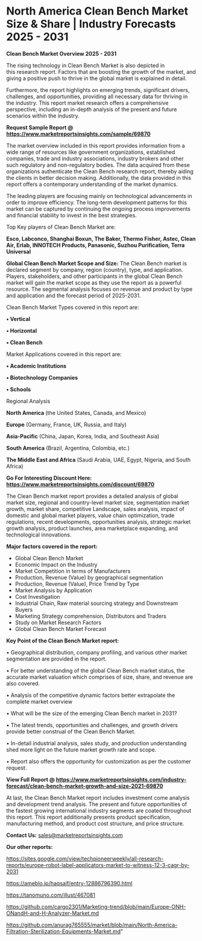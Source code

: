 # North America Clean Bench Market Size & Share | Industry Forecasts 2025 - 2031

<Strong> Clean Bench Market Overview 2025 - 2031</strong>

The rising technology in Clean Bench Market is also depicted in this research report. Factors that are boosting the growth of the market, and giving a positive push to thrive in the global market is explained in detail.

Furthermore, the report highlights on emerging trends, significant drivers, challenges, and opportunities, providing all necessary data for thriving in the industry. This report market research offers a comprehensive perspective, including an in-depth analysis of the present and future scenarios within the industry.

<strong>Request Sample Report @ <a href=https://www.marketreportsinsights.com/sample/69870>https://www.marketreportsinsights.com/sample/69870</a></strong>

The market overview included in this report provides information from a wide range of resources like government organizations, established companies, trade and industry associations, industry brokers and other such regulatory and non-regulatory bodies. The data acquired from these organizations authenticate the Clean Bench research report, thereby aiding the clients in better decision making. Additionally, the data provided in this report offers a contemporary understanding of the market dynamics.

The leading players are focusing mainly on technological advancements in order to improve efficiency. The long-term development patterns for this market can be captured by continuing the ongoing process improvements and financial stability to invest in the best strategies.

Top Key players of Clean Bench Market are:

<strong>Esco, Labconco, Shanghai Boxun, The Baker, Thermo Fisher, Astec, Clean Air, Erlab, INNOTECH Products, Panasonic, Suzhou Purification, Terra Universal</strong>

<strong><b>Global Clean Bench Market Scope and Size:</b></strong>
The Clean Bench market is declared segment by company, region (country), type, and application. Players, stakeholders, and other participants in the global Clean Bench market will gain the market scope as they use the report as a powerful resource. The segmental analysis focuses on revenue and product by type and application and the forecast period of 2025-2031.

Clean Bench Market Types covered in this report are:

<strong>• Vertical

• Horizontal

• Clean Bench</strong>

Market Applications covered in this report are:

<strong>• Academic Institutions

• Biotechnology Companies 

• Schools</strong> 

Regional Analysis

<strong>North America</strong> (the United States, Canada, and Mexico)

<strong>Europe</strong> (Germany, France, UK, Russia, and Italy)

<strong>Asia-Pacific</strong> (China, Japan, Korea, India, and Southeast Asia)

<strong>South America</strong> (Brazil, Argentina, Colombia, etc.)

<strong>The Middle East and Africa</strong> (Saudi Arabia, UAE, Egypt, Nigeria, and South Africa)

<strong>Go For Interesting Discount Here: <a href=https://www.marketreportsinsights.com/discount/69870>https://www.marketreportsinsights.com/discount/69870</a></strong>

The Clean Bench market report provides a detailed analysis of global market size, regional and country-level market size, segmentation market growth, market share, competitive Landscape, sales analysis, impact of domestic and global market players, value chain optimization, trade regulations, recent developments, opportunities analysis, strategic market growth analysis, product launches, area marketplace expanding, and technological innovations.

<strong><b>Major factors covered in the report:</b></strong>
<ul>
  <li>Global Clean Bench Market </li>
  <li>Economic Impact on the Industry</li>
  <li>Market Competition in terms of Manufacturers</li>
  <li>Production, Revenue (Value) by geographical segmentation</li>
  <li>Production, Revenue (Value), Price Trend by Type</li>
  <li>Market Analysis by Application</li>
  <li>Cost Investigation</li>
  <li>Industrial Chain, Raw material sourcing strategy and Downstream Buyers</li>
  <li>Marketing Strategy comprehension, Distributors and Traders</li>
  <li>Study on Market Research Factors</li>
  <li>Global Clean Bench Market Forecast</li>
</ul>

<strong><b>Key Point of the Clean Bench Market report:</b></strong>

• Geographical distribution, company profiling, and various other market segmentation are provided in the report.

• For better understanding of the global Clean Bench market status, the accurate market valuation which comprises of size, share, and revenue are also covered.

• Analysis of the competitive dynamic factors better extrapolate the complete market overview

• What will be the size of the emerging Clean Bench market in 2031?

• The latest trends, opportunities and challenges, and growth drivers provide better construal of the Clean Bench Market.

• In-detail industrial analysis, sales study, and production understanding shed more light on the future market growth rate and scope.

• Report also offers the opportunity for customization as per the customer request.

<strong><b>View Full Report @ <a href=https://www.marketreportsinsights.com/industry-forecast/clean-bench-market-growth-and-size-2021-69870>https://www.marketreportsinsights.com/industry-forecast/clean-bench-market-growth-and-size-2021-69870</a></b></strong>


At last, the Clean Bench Market report includes investment come analysis and development trend analysis. The present and future opportunities of the fastest growing international industry segments are coated throughout this report. This report additionally presents product specification, manufacturing method, and product cost structure, and price structure.

<strong>Contact Us:</strong>
sales@marketreportsinsights.com

<strong>Our other reports:</strong>

<a href=https://sites.google.com/view/techpioneerweekly/all-research-reports/europe-robot-label-applicators-market-to-witness-12-3-cagr-by-2031>https://sites.google.com/view/techpioneerweekly/all-research-reports/europe-robot-label-applicators-market-to-witness-12-3-cagr-by-2031</a>

<a href=https://ameblo.jp/haqsaif/entry-12886796390.html>https://ameblo.jp/haqsaif/entry-12886796390.html</a>

<a href=https://tanomuno.com/illust/467081>https://tanomuno.com/illust/467081</a>

<a href=https://github.com/cargo2301/Marketing-trend/blob/main/Europe-ONH-ONandH-and-H-Analyzer-Market.md>https://github.com/cargo2301/Marketing-trend/blob/main/Europe-ONH-ONandH-and-H-Analyzer-Market.md</a>

<a href=https://github.com/anurag765555/market/blob/main/North-America-Filtration-Sterilization-Equipments-Market.md>https://github.com/anurag765555/market/blob/main/North-America-Filtration-Sterilization-Equipments-Market.md</a>"
